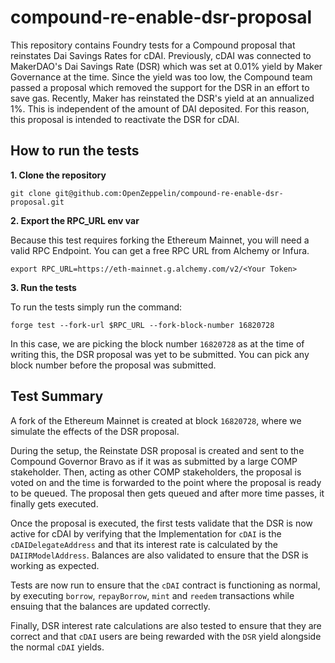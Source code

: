 # compound-re-enable-dsr-proposal

This repository contains Foundry tests for a Compound proposal that reinstates Dai Savings Rates for cDAI. Previously, cDAI was connected to MakerDAO's Dai Savings Rate (DSR) which was set at 0.01% yield by Maker Governance at the time. Since the yield was too low, the Compound team passed a proposal which removed the support for the DSR in an effort to save gas. Recently, Maker has reinstated the DSR's yield at an annualized 1%. This is independent of the amount of DAI deposited. For this reason, this proposal is intended to reactivate the DSR for cDAI.


## How to run the tests

**1. Clone the repository** 

`git clone git@github.com:OpenZeppelin/compound-re-enable-dsr-proposal.git`

**2. Export the RPC_URL env var** 

Because this test requires forking the Ethereum Mainnet, you will need a valid RPC Endpoint. You can get a free RPC URL from Alchemy or Infura.

`export RPC_URL=https://eth-mainnet.g.alchemy.com/v2/<Your Token>`

**3. Run the tests** 

To run the tests simply run the command:

`forge test --fork-url $RPC_URL --fork-block-number 16820728`

In this case, we are picking the block number `16820728` as at the time of writing this, the DSR proposal was yet to be submitted. You can pick any block number before the proposal was submitted.

## Test Summary

A fork of the Ethereum Mainnet is created at block `16820728`, where we simulate the effects of the DSR proposal.

During the setup, the Reinstate DSR proposal is created and sent to the Compound Governor Bravo as if it was as submitted by a large COMP stakeholder. Then, acting as other COMP stakeholders, the proposal is voted on and the time is forwarded to the point where the proposal is ready to be queued. The proposal then gets queued and after more time passes, it finally gets executed.

Once the proposal is executed, the first tests validate that the DSR is now active for cDAI by verifying that the Implementation for `cDAI` is the `cDAIDelegateAddress` and that its interest rate is calculated by the `DAIIRModelAddress`. Balances are also validated to ensure that the DSR is working as expected.

Tests are now run to ensure that the `cDAI` contract is functioning as normal, by executing `borrow`, `repayBorrow`, `mint` and `reedem`  transactions while ensuing that the balances are updated correctly.

Finally, DSR interest rate calculations are also tested to ensure that they are correct and that `cDAI` users are being rewarded with the `DSR` yield alongside the normal `cDAI` yields.
